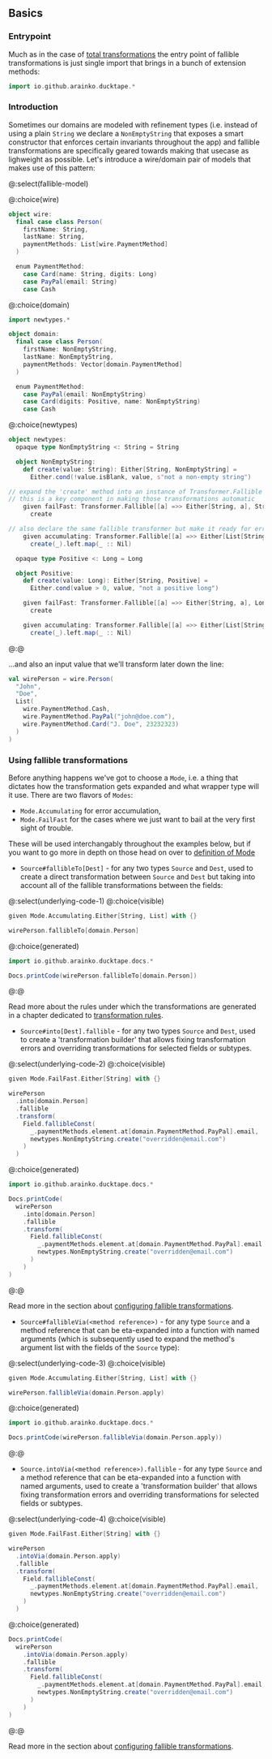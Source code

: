 ## Basics

### Entrypoint

Much as in the case of [total transformations](../total_transformations/basics.md) the entry point of fallible transformations is just single import that brings in a bunch of extension methods:

```scala mdoc
import io.github.arainko.ducktape.*
```

### Introduction

Sometimes our domains are modeled with refinement types (i.e. instead of using a plain `String` we declare a `NonEmptyString` that exposes a smart constructor that enforces certain invariants throughout the app) and fallible transformations are specifically geared towards making that usecase as lighweight as possible. Let's introduce a wire/domain pair of models that makes use of this pattern:

@:select(fallible-model)

@:choice(wire)
```scala mdoc
object wire:
  final case class Person(
    firstName: String,
    lastName: String,
    paymentMethods: List[wire.PaymentMethod]
  )

  enum PaymentMethod:
    case Card(name: String, digits: Long)
    case PayPal(email: String)
    case Cash
```

@:choice(domain)
```scala mdoc
import newtypes.*

object domain:
  final case class Person(
    firstName: NonEmptyString,
    lastName: NonEmptyString,
    paymentMethods: Vector[domain.PaymentMethod]
  )

  enum PaymentMethod:
    case PayPal(email: NonEmptyString)
    case Card(digits: Positive, name: NonEmptyString)
    case Cash
```
@:choice(newtypes)
```scala mdoc
object newtypes:
  opaque type NonEmptyString <: String = String

  object NonEmptyString:
    def create(value: String): Either[String, NonEmptyString] =
      Either.cond(!value.isBlank, value, s"not a non-empty string")

// expand the 'create' method into an instance of Transformer.Fallible
// this is a key component in making those transformations automatic
    given failFast: Transformer.Fallible[[a] =>> Either[String, a], String, NonEmptyString] =
      create

// also declare the same fallible transformer but make it ready for error accumulation
    given accumulating: Transformer.Fallible[[a] =>> Either[List[String], a], String, NonEmptyString] =
      create(_).left.map(_ :: Nil)

  opaque type Positive <: Long = Long

  object Positive:
    def create(value: Long): Either[String, Positive] =
      Either.cond(value > 0, value, "not a positive long")

    given failFast: Transformer.Fallible[[a] =>> Either[String, a], Long, Positive] =
      create

    given accumulating: Transformer.Fallible[[a] =>> Either[List[String], a], Long, Positive] =
      create(_).left.map(_ :: Nil)
```
@:@

...and also an input value that we'll transform later down the line:

```scala mdoc:silent
val wirePerson = wire.Person(
  "John",
  "Doe",
  List(
    wire.PaymentMethod.Cash,
    wire.PaymentMethod.PayPal("john@doe.com"),
    wire.PaymentMethod.Card("J. Doe", 23232323)
  )
)
```

### Using fallible transformations

Before anything happens we've got to choose a `Mode`, i.e. a thing that dictates how the transformation gets expanded and what wrapper type will it use.
There are two flavors of `Modes`:
* `Mode.Accumulating` for error accumulation,
* `Mode.FailFast` for the cases where we just want to bail at the very first sight of trouble.

These will be used interchangably throughout the examples below, but if you want to go more in depth on those head on over to [definition of Mode](definition_of_transformer_fallible_and_mode.md)

* `Source#fallibleTo[Dest]` - for any two types `Source` and `Dest`, used to create a direct transformation between `Source` and `Dest` but taking into account all of the fallible transformations between the fields:

@:select(underlying-code-1)
@:choice(visible)
```scala mdoc
given Mode.Accumulating.Either[String, List] with {}

wirePerson.fallibleTo[domain.Person]
```
@:choice(generated)
```scala mdoc:passthrough
import io.github.arainko.ducktape.docs.*

Docs.printCode(wirePerson.fallibleTo[domain.Person])
``` 
@:@

Read more about the rules under which the transformations are generated in a chapter dedicated to [transformation rules](../transformation_rules.md).

* `Source#into[Dest].fallible` -  for any two types `Source` and `Dest`, used to create a 'transformation builder' that allows fixing transformation errors and overriding transformations for selected fields or subtypes.

@:select(underlying-code-2)
@:choice(visible)
```scala mdoc:nest
given Mode.FailFast.Either[String] with {}

wirePerson
  .into[domain.Person]
  .fallible
  .transform(
    Field.fallibleConst(
      _.paymentMethods.element.at[domain.PaymentMethod.PayPal].email,
      newtypes.NonEmptyString.create("overridden@email.com")
    )
  )
```
@:choice(generated)
```scala mdoc:passthrough
import io.github.arainko.ducktape.docs.*

Docs.printCode(
  wirePerson
    .into[domain.Person]
    .fallible
    .transform(
      Field.fallibleConst(
        _.paymentMethods.element.at[domain.PaymentMethod.PayPal].email,
        newtypes.NonEmptyString.create("overridden@email.com")
      )
    )
)
``` 
@:@

Read more in the section about [configuring fallible transformations](configuring_fallible_transformations.md).

* `Source#fallibleVia(<method reference>)` - for any type `Source` and a method reference that can be eta-expanded into a function with named arguments (which is subsequently used to expand the method's argument list with the fields of the `Source` type):

@:select(underlying-code-3)
@:choice(visible)
```scala mdoc:nest
given Mode.Accumulating.Either[String, List] with {}

wirePerson.fallibleVia(domain.Person.apply)
```
@:choice(generated)
```scala mdoc:passthrough
import io.github.arainko.ducktape.docs.*

Docs.printCode(wirePerson.fallibleVia(domain.Person.apply))
``` 
@:@

* `Source.intoVia(<method reference>).fallible` - for any type `Source` and a method reference that can be eta-expanded into a function with named arguments, used to create a 'transformation builder' that allows fixing transformation errors and overriding transformations for selected fields or subtypes.

@:select(underlying-code-4)
@:choice(visible)
```scala mdoc:nest
given Mode.FailFast.Either[String] with {}

wirePerson
  .intoVia(domain.Person.apply)
  .fallible
  .transform(
    Field.fallibleConst(
      _.paymentMethods.element.at[domain.PaymentMethod.PayPal].email,
      newtypes.NonEmptyString.create("overridden@email.com")
    )
  )
```

@:choice(generated)
```scala mdoc:passthrough
Docs.printCode(
  wirePerson
    .intoVia(domain.Person.apply)
    .fallible
    .transform(
      Field.fallibleConst(
        _.paymentMethods.element.at[domain.PaymentMethod.PayPal].email,
        newtypes.NonEmptyString.create("overridden@email.com")
      )
    )
)
``` 
@:@

Read more in the section about [configuring fallible transformations](configuring_fallible_transformations.md).
